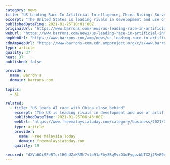 ```yaml
---
category: news
title: "US Leading Race In Artificial Intelligence, China Rising: Survey"
excerpt: "The United States is leading rivals in development and use of artificial intelligence while China is rising quickly and European Union is lagging, a research report showed Monday."
publishedDateTime: 2021-01-25T10:01:00Z
originalUrl: "https://www.barrons.com/news/us-leading-race-in-artificial-intelligence-china-rising-survey-01611551104"
webUrl: "https://www.barrons.com/news/us-leading-race-in-artificial-intelligence-china-rising-survey-01611551104"
ampWebUrl: "https://www.barrons.com/amp/news/us-leading-race-in-artificial-intelligence-china-rising-survey-01611551104"
cdnAmpWebUrl: "https://www-barrons-com.cdn.ampproject.org/c/s/www.barrons.com/amp/news/us-leading-race-in-artificial-intelligence-china-rising-survey-01611551104"
type: article
quality: 37
heat: 37
published: false

provider:
  name: Barron's
  domain: barrons.com

topics:
  - AI

related:
  - title: "US leads AI race with China close behind"
    excerpt: "The US is leading rivals in development and use of artificial intelligence while China is rising quickly and European Union is lagging, a research report showed Monday. The study by the Information Technology and Innovation Foundation assessed AI using 30 separate metrics including human talent,"
    publishedDateTime: 2021-01-25T06:45:00Z
    webUrl: "https://www.freemalaysiatoday.com/category/business/2021/01/25/us-leads-ai-race-with-china-close-behind/"
    type: article
    provider:
      name: Free Malaysia Today
      domain: freemalaysiatoday.com
    quality: 19

secured: "dXVa6Oi9FeRTcr1HGhUZxKRMh7vto91aFbySBqMvzO3oFygpzWbTX2j2RvE9nHUR/kzvBguV/5pSA0DbbVAOhWf4aJ4Yos4TOcANRkBHqosQc43oRv5xfD9/rf0dmHCeqz6Dbk3RYyQjslOY60+ady9Yuld4sGszpdu3zeaJEqLEKByESQ6ogQ1z1S0RmpkKEQo4Ucs5eVZkR21xx9nzcxnMq/zCWn8EUwE56BrNx2jjXOIiQtJExSJpqvW8lD779zKOM1vlF7ibVH6/QjY84Og9I4xwJP78AQxxARtfZWCpQWcksaqUzDZJsRargf1z+Klrr+hibZRZLK7YwHNUH7khN8yVWxUZqBtPyTffdzU=;SQMEj4BClWm0wGmkN/p5Og=="
---
```


